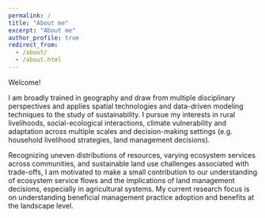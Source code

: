 ```yaml
---
permalink: /
title: "About me"
excerpt: "About me"
author_profile: true
redirect_from: 
  - /about/
  - /about.html
---
```


Welcome! 

I am broadly trained in geography and draw from multiple disciplinary perspectives and applies spatial technologies and data-driven modeling techniques to the study of sustainability. I pursue my interests in rural livelihoods, social-ecological interactions, climate vulnerability and adaptation across multiple scales and decision-making settings (e.g. household livelihood strategies, land management decisions). 

Recognizing uneven distributions of resources, varying ecosystem services across communities, and sustainable land use challenges associated with trade-offs, I am motivated to make a small contribution to our understanding of ecosystem service flows and the implications of land management decisions, especially in agricultural systems. My current research focus is on understanding beneficial management practice adoption and benefits at the landscape level.
